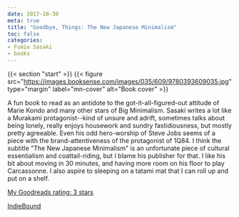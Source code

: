 ```yaml
---
date: 2017-10-30
meta: true
title: "Goodbye, Things: The New Japanese Minimalism"
toc: false
categories:
- Fumio Sasaki
- books
---
```


{{< section "start" >}}
{{< figure src="https://images.booksense.com/images/035/609/9780393609035.jpg" type="margin" label="mn-cover" alt="Book cover" >}}

A fun book to read as an antidote to the got-it-all-figured-out attitude of Marie Kondo and many other stars of Big Minimalism. Sasaki writes a lot like a Murakami protagonist--kind of unsure and adrift, sometimes talks about being lonely, really enjoys housework and sundry fastidiousness, but mostly pretty agreeable. Even his odd hero-worship of Steve Jobs seems of a piece with the brand-attentiveness of the protagonist of 1Q84. I think the subtitle "The New Japanese Minimalism" is an unfortunate piece of cultural essentialism and coattail-riding, but I blame his publisher for that. I like his bit about moving in 30 minutes, and having more room on his floor to play Carcassonne. I also aspire to sleeping on a tatami mat that I can roll up and put on a shelf. 

[My Goodreads rating: 3 stars](https://www.goodreads.com/review/show/2147067561)  

[IndieBound](https://www.indiebound.org/book/9780393609035)
